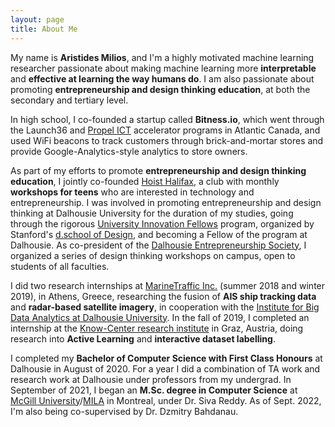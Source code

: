 ```yaml
---
layout: page
title: About Me
---
```


My name is **Aristides Milios**, and I'm a highly motivated machine learning researcher passionate about making machine learning more **interpretable** and **effective at learning the way humans do**. I am also passionate about promoting **entrepreneurship and design thinking education**, at both the secondary and tertiary level. 

In high school, I co-founded a startup called **Bitness.io**, which went through the Launch36 and [Propel ICT](https://www.propelict.com/) accelerator programs in Atlantic Canada, and used WiFi beacons to track customers through brick-and-mortar stores and provide Google-Analytics-style analytics to store owners. 

As part of my efforts to promote **entrepreneurship and design thinking education**, I jointly co-founded [Hoist Halifax](https://voltaeffect.com/programs/hoist/), a club with monthly **workshops for teens** who are interested in technology and entrepreneurship. I was involved in promoting entrepreneurship and design thinking at Dalhousie University for the duration of my studies, going through the rigorous [University Innovation Fellows](https://universityinnovationfellows.org/) program, organized by Stanford's [d.school of Design](https://dschool.stanford.edu/), and becoming a Fellow of the program at Dalhousie. As co-president of the [Dalhousie Entrepreneurship Society](https://www.facebook.com/dalentsoc/), I organized a series of design thinking workshops on campus, open to students of all faculties.

I did two research internships at [MarineTraffic Inc.](https://www.marinetraffic.com/) (summer 2018 and winter 2019), in Athens, Greece, researching the fusion of **AIS ship tracking data** and **radar-based satellite imagery**, in cooperation with the [Institute for Big Data Analytics at Dalhousie University](https://bigdata.cs.dal.ca/). In the fall of 2019, I completed an internship at the [Know-Center research institute](https://www.know-center.tugraz.at/en/) in Graz, Austria, doing research into **Active Learning** and **interactive dataset labelling**. 

I completed my **Bachelor of Computer Science with First Class Honours** at Dalhousie in August of 2020. For a year I did a combination of TA work and research work at Dalhousie under professors from my undergrad. In September of 2021, I began an **M.Sc. degree in Computer Science** at [McGill University](https://www.mcgill.ca/)/[MILA](https://mila.quebec/en/) in Montreal, under Dr. Siva Reddy. As of Sept. 2022, I'm also being co-supervised by Dr. Dzmitry Bahdanau.
